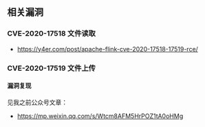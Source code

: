 相关漏洞
---

### CVE-2020-17518 文件读取

- https://y4er.com/post/apache-flink-cve-2020-17518-17519-rce/

### CVE-2020-17519 文件上传

#### 漏洞复现

见我之前公众号文章：
- https://mp.weixin.qq.com/s/Wtcm8AFM5HrPOZ1tA0oHMg
